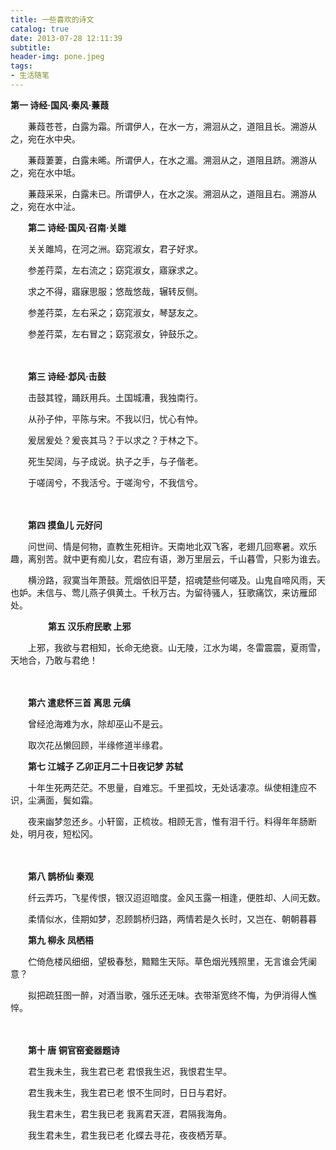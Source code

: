 ```yaml
---
title: 一些喜欢的诗文
catalog: true
date: 2013-07-28 12:11:39
subtitle:
header-img: pone.jpeg
tags:
- 生活随笔
---
```

**第一 诗经·国风·秦风·蒹葭**

　　蒹葭苍苍，白露为霜。所谓伊人，在水一方，溯洄从之，道阻且长。溯游从之，宛在水中央。

　　蒹葭萋萋，白露未晞。所谓伊人，在水之湄。溯洄从之，道阻且跻。溯游从之，宛在水中坻。

　　蒹葭采采，白露未已。所谓伊人，在水之涘。溯洄从之，道阻且右。溯游从之，宛在水中沚。


 

　　**第二 诗经·国风·召南·关雎**

　　关关雎鸠，在河之洲。窈窕淑女，君子好求。

　　参差荇菜，左右流之；窈窕淑女，寤寐求之。

　　求之不得，寤寐思服；悠哉悠哉，辗转反侧。

　　参差荇菜，左右采之；窈窕淑女，琴瑟友之。

　　参差荇菜，左右冒之；窈窕淑女，钟鼓乐之。

 
　　

　　**第三 诗经·邶风·击鼓**

　　击鼓其镗，踊跃用兵。土国城漕，我独南行。

　　从孙子仲，平陈与宋。不我以归，忧心有忡。

　　爰居爰处？爰丧其马？于以求之？于林之下。

　　死生契阔，与子成说。执子之手，与子偕老。

　　于嗟阔兮，不我活兮。于嗟洵兮，不我信兮。

 
　　

　　**第四 摸鱼儿 元好问**

　　问世间、情是何物，直教生死相许。天南地北双飞客，老翅几回寒暑。欢乐趣，离别苦。就中更有痴儿女，君应有语，渺万里层云，千山暮雪，只影为谁去。

　　横汾路，寂寞当年萧鼓。荒烟依旧平楚，招魂楚些何嗟及。山鬼自啼风雨，天也妒。未信与、莺儿燕子俱黄土。千秋万古。为留待骚人，狂歌痛饮，来访雁邱处。



　　
　　**第五 汉乐府民歌 上邪**

　　上邪，我欲与君相知，长命无绝衰。山无陵，江水为竭，冬雷震震，夏雨雪，天地合，乃敢与君绝！
　　


　　

　　**第六 遣悲怀三首 离思 元缜**

　　曾经沧海难为水，除却巫山不是云。 

　　取次花丛懒回顾，半缘修道半缘君。


 

　　**第七 江城子 乙卯正月二十日夜记梦 苏轼**

　　十年生死两茫茫。不思量，自难忘。千里孤坟，无处话凄凉。纵使相逢应不识，尘满面，鬓如霜。

　　夜来幽梦忽还乡。小轩窗，正梳妆。相顾无言，惟有泪千行。料得年年肠断处，明月夜，短松冈。

 
　

　　**第八 鹊桥仙 秦观**

　　纤云弄巧，飞星传恨，银汉迢迢暗度。金风玉露一相逢，便胜却、人间无数。

　　柔情似水，佳期如梦，忍顾鹊桥归路，两情若是久长时，又岂在、朝朝暮暮

 
 

　　**第九 柳永 凤栖梧**

　　伫倚危楼风细细，望极春愁，黯黯生天际。草色烟光残照里，无言谁会凭阑意？

　　拟把疏狂图一醉，对酒当歌，强乐还无味。衣带渐宽终不悔，为伊消得人憔悴。

　　

 
　　**第十 唐 铜官窑瓷器题诗**

　　君生我未生，我生君已老 君恨我生迟，我恨君生早。

　　君生我未生，我生君已老 恨不生同时，日日与君好。

　　我生君未生，君生我已老 我离君天涯，君隔我海角。

　　我生君未生，君生我已老 化蝶去寻花，夜夜栖芳草。